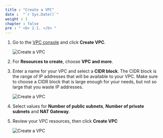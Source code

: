 ```yaml
---
title : "Create a VPC"
date :  "`r Sys.Date()`" 
weight : 1 
chapter : false
pre : " <b> 2.1. </b> "
---
```

 


1. Go to the [VPC console](https://console.aws.amazon.com/vpc/) and click **Create VPC**.

    ![Create a VPC](/images/1/1.png)

2. For **Resources to create**, choose **VPC and more**.
3. Enter a name for your VPC and select a **CIDR block**. The CIDR block is the range of IP addresses that will be available to your VPC. Make sure to choose a CIDR block that is large enough for your needs, but not so large that you waste IP addresses.

    ![Create a VPC](/images/1/2.png)

4. Select values for **Number of public subnets**, **Number of private subnets** and **NAT Gateway**.

5. Review your VPC resources, then click **Create VPC**

    ![Create a VPC](/images/1/3.png)

